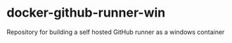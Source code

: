 # docker-github-runner-win
Repository for building a self hosted GitHub runner as a windows container
